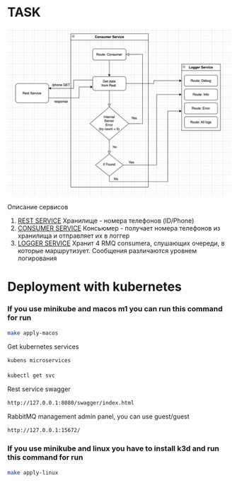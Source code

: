 # TASK
![Architechture](readme.jpeg)

Описание сервисов
1. [REST SERVICE](https://github.com/Mirobidjon/rest_service) Хранилище - номера телефонов (ID/Phone)
2. [CONSUMER SERVICE](https://github.com/Mirobidjon/consumer_service) Консьюмер - получает номера телефонов из хранилища и отправляет их в логгер
3. [LOGGER SERVICE](https://github.com/Mirobidjon/logger_service) Хранит 4 RMQ consumerа, слушающих очереди, в которые маршрутизует. Сообщения различаются уровнем логирования


# Deployment with kubernetes

### If you use minikube and macos m1 you can run this command for run

```bash
make apply-macos
```

Get kubernetes services 

```bash
kubens microservices

kubectl get svc
```

Rest service swagger
```bash
http://127.0.0.1:8080/swagger/index.html
```

RabbitMQ management admin panel, you can use guest/guest
```bash
http://127.0.0.1:15672/
```


### If you use minikube and linux you have to install k3d and run this command for run

```bash
make apply-linux
```